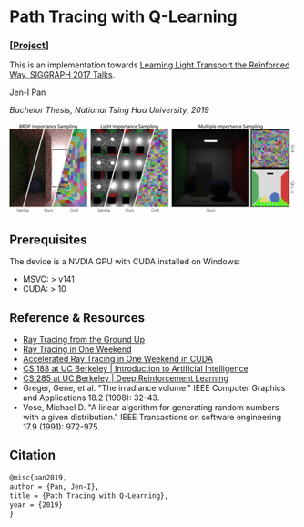 # Path Tracing with Q-Learning

### [[Project](https://alexkeroro86.github.io/PathGuideRL/)]

This is an implementation towards [Learning Light Transport the Reinforced Way, SIGGRAPH 2017 Talks](https://dl.acm.org/doi/10.1145/3084363.3085032).

Jen-I Pan

_Bachelor Thesis, National Tsing Hua University, 2019_

![teaser](misc/teaser.png)

## Prerequisites

The device is a NVDIA GPU with CUDA installed on Windows:
* MSVC: > v141
* CUDA: > 10

## Reference & Resources

* [Ray Tracing from the Ground Up](https://www.amazon.com/Ray-Tracing-Ground-Kevin-Suffern/dp/1568812728)
* [Ray Tracing in One Weekend](https://raytracing.github.io/)
* [Accelerated Ray Tracing in One Weekend in CUDA](https://developer.nvidia.com/blog/accelerated-ray-tracing-cuda/)
* [CS 188 at UC Berkeley | Introduction to Artificial Intelligence](https://inst.eecs.berkeley.edu/~cs188/fa19/)
* [CS 285 at UC Berkeley | Deep Reinforcement Learning](https://rail.eecs.berkeley.edu/deeprlcourse/)
* Greger, Gene, et al. "The irradiance volume." IEEE Computer Graphics and Applications 18.2 (1998): 32-43.
* Vose, Michael D. "A linear algorithm for generating random numbers with a given distribution." IEEE Transactions on software engineering 17.9 (1991): 972-975.

## Citation

```
@misc{pan2019,
author = {Pan, Jen-I},
title = {Path Tracing with Q-Learning},
year = {2019}
}
```
